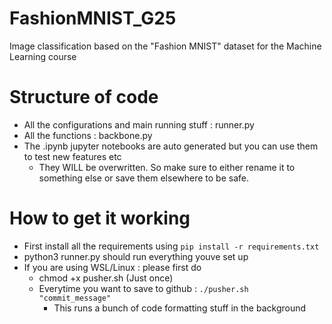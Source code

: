 # FashionMNIST_G25
Image classification based on the "Fashion MNIST" dataset for the Machine Learning course

# Structure of code
- All the configurations and main running stuff : runner.py
- All the functions : backbone.py
- The .ipynb jupyter notebooks are auto generated but you can use them to test new features etc
  - They WILL be overwritten. So make sure to either rename it to something else or save them elsewhere to be safe.

# How to get it working
- First install all the requirements using ```pip install -r requirements.txt```
- python3 runner.py should run everything youve set up
- If you are using WSL/Linux : please first do 
  - chmod +x pusher.sh (Just once)
  - Everytime you want to save to github : ```./pusher.sh "commit_message"```
    - This runs a bunch of code formatting stuff in the background

